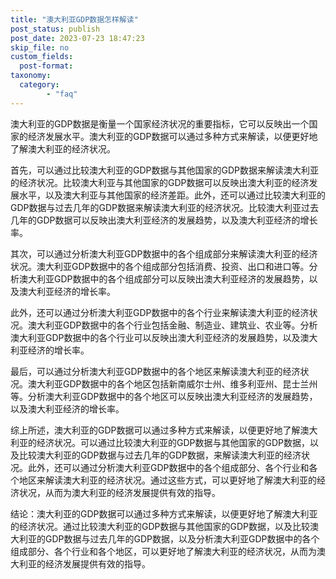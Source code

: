 ```yaml
---
title: "澳大利亚GDP数据怎样解读"
post_status: publish
post_date: 2023-07-23 18:47:23
skip_file: no
custom_fields: 
  post-format: 
taxonomy:
  category:
        - "faq"
---
```


澳大利亚的GDP数据是衡量一个国家经济状况的重要指标，它可以反映出一个国家的经济发展水平。澳大利亚的GDP数据可以通过多种方式来解读，以便更好地了解澳大利亚的经济状况。

首先，可以通过比较澳大利亚的GDP数据与其他国家的GDP数据来解读澳大利亚的经济状况。比较澳大利亚与其他国家的GDP数据可以反映出澳大利亚的经济发展水平，以及澳大利亚与其他国家的经济差距。此外，还可以通过比较澳大利亚的GDP数据与过去几年的GDP数据来解读澳大利亚的经济状况。比较澳大利亚过去几年的GDP数据可以反映出澳大利亚经济的发展趋势，以及澳大利亚经济的增长率。

其次，可以通过分析澳大利亚GDP数据中的各个组成部分来解读澳大利亚的经济状况。澳大利亚GDP数据中的各个组成部分包括消费、投资、出口和进口等。分析澳大利亚GDP数据中的各个组成部分可以反映出澳大利亚经济的发展趋势，以及澳大利亚经济的增长率。

此外，还可以通过分析澳大利亚GDP数据中的各个行业来解读澳大利亚的经济状况。澳大利亚GDP数据中的各个行业包括金融、制造业、建筑业、农业等。分析澳大利亚GDP数据中的各个行业可以反映出澳大利亚经济的发展趋势，以及澳大利亚经济的增长率。

最后，可以通过分析澳大利亚GDP数据中的各个地区来解读澳大利亚的经济状况。澳大利亚GDP数据中的各个地区包括新南威尔士州、维多利亚州、昆士兰州等。分析澳大利亚GDP数据中的各个地区可以反映出澳大利亚经济的发展趋势，以及澳大利亚经济的增长率。

综上所述，澳大利亚的GDP数据可以通过多种方式来解读，以便更好地了解澳大利亚的经济状况。可以通过比较澳大利亚的GDP数据与其他国家的GDP数据，以及比较澳大利亚的GDP数据与过去几年的GDP数据，来解读澳大利亚的经济状况。此外，还可以通过分析澳大利亚GDP数据中的各个组成部分、各个行业和各个地区来解读澳大利亚的经济状况。通过这些方式，可以更好地了解澳大利亚的经济状况，从而为澳大利亚的经济发展提供有效的指导。

结论：澳大利亚的GDP数据可以通过多种方式来解读，以便更好地了解澳大利亚的经济状况。通过比较澳大利亚的GDP数据与其他国家的GDP数据，以及比较澳大利亚的GDP数据与过去几年的GDP数据，以及分析澳大利亚GDP数据中的各个组成部分、各个行业和各个地区，可以更好地了解澳大利亚的经济状况，从而为澳大利亚的经济发展提供有效的指导。
